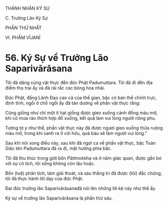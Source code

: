 THÁNH NHÂN KÝ SỰ

C. Trưởng Lão Ký Sự

PHẦN THỨ NHẤT

VI. PHẨM VĪJANĪ

# 56. Ký Sự về Trưởng Lão Saparivārāsana

Tôi đã dâng cúng vật thực đến đức Phật Padumuttara. Tôi đã đi đến địa điểm thọ trai ấy và đã rải rắc các bông hoa nhài.

Đức Phật, đấng Lãnh Đạo cao cả của thế gian, bậc có bản thể chính trực, định tĩnh, ngồi ở chỗ ngồi ấy đã tán dương về phần vật thực rằng:

Cũng giống như chỉ một ít hạt giống được gieo xuống cánh đồng màu mỡ, khi có mưa rào thích hợp đổ xuống, kết quả làm vui lòng người nông phu.

Tương tợ y như thế, phần vật thực này đã được ngươi gieo xuống thửa ruộng màu mỡ, trong khi sanh ra ở cõi hữu, quả báu sẽ làm ngươi vui lòng.”

Sau khi nói xong điều này, sau khi đã ngợi ca về phần vật thực, bậc Toàn Giác tên Padumuttara đã ra đi, mặt hướng phía bắc.

Tôi đã thu thúc trong giới bổn Pātimokkha và ở năm giác quan, được gắn bó với sự cô tịch, tôi sống không còn lậu hoặc.

Bốn (tuệ) phân tích, tám giải thoát, và sáu thắng trí đã được (tôi) đắc chứng; tôi đã thực hành lời dạy của đức Phật.

Đại đức trưởng lão Saparivārāsanađã nói lên những lời kệ này như thế ấy.

Ký sự về trưởng lão Saparivārāsana là phần thứ sáu.
